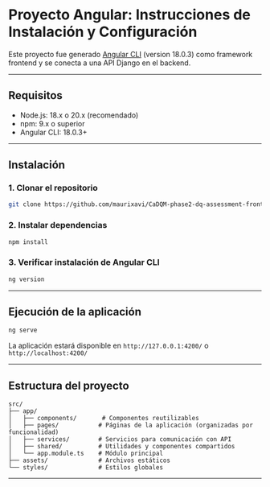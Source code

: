 # Proyecto Angular: Instrucciones de Instalación y Configuración

Este proyecto fue generado [Angular CLI](https://github.com/angular/angular-cli) (version 18.0.3) como framework frontend y se conecta a una API Django en el backend.

---

## Requisitos

- Node.js: 18.x o 20.x (recomendado)
- npm: 9.x o superior
- Angular CLI: 18.0.3+

---

## Instalación

### 1. Clonar el repositorio
```bash
git clone https://github.com/maurixavi/CaDQM-phase2-dq-assessment-frontend
```

### 2. Instalar dependencias
```bash
npm install
```

### 3. Verificar instalación de Angular CLI
```bash
ng version
```

---

## Ejecución de la aplicación

```bash
ng serve
```

La aplicación estará disponible en `http://127.0.0.1:4200/` o `http://localhost:4200/`

---

## Estructura del proyecto

```
src/
├── app/
│   ├── components/       # Componentes reutilizables
│   ├── pages/           # Páginas de la aplicación (organizadas por funcionalidad)
│   ├── services/        # Servicios para comunicación con API
│   ├── shared/          # Utilidades y componentes compartidos
│   └── app.module.ts    # Módulo principal
├── assets/              # Archivos estáticos
└── styles/              # Estilos globales
```

---



